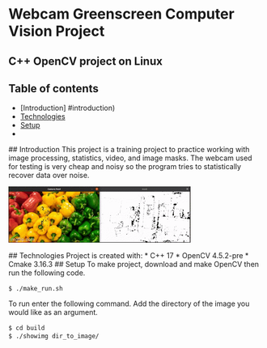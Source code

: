 # Webcam Greenscreen Computer Vision Project
## C++ OpenCV project on Linux

## Table of contents
* [Introduction] #introduction)
* [Technologies](#technologies)
* [Setup](#setup)
* 
<a name="introduction"/>
## Introduction
This project is a training project to practice working with image processing, statistics, video, and image masks. The webcam used for testing is very cheap and noisy so the program tries to statistically recover data over noise. 

![](556fls.gif)

<a name="technologies"/>
## Technologies
Project is created with:
* C++ 17
* OpenCV 4.5.2-pre
* Cmake 3.16.3

<a name="setup"/>
## Setup
To make project, download and make OpenCV then run the following code. 

```
$ ./make_run.sh
```

To run enter the following command. Add the directory of the image you would like as an argument. 

```
$ cd build
$ ./showimg dir_to_image/
```
